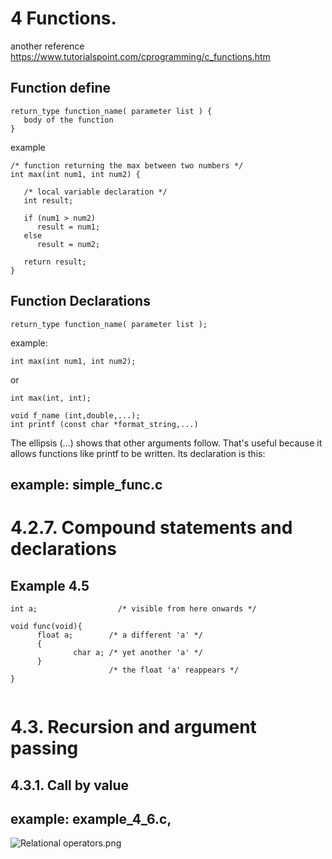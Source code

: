 # 4 Functions.

another reference
https://www.tutorialspoint.com/cprogramming/c_functions.htm


## Function define
```
return_type function_name( parameter list ) {
   body of the function
}
``` 

example
```
/* function returning the max between two numbers */
int max(int num1, int num2) {

   /* local variable declaration */
   int result;
 
   if (num1 > num2)
      result = num1;
   else
      result = num2;
 
   return result; 
}
```

## Function Declarations
```
return_type function_name( parameter list );
```

example:
```
int max(int num1, int num2);
```

or 
```
int max(int, int);

```

```
void f_name (int,double,...);
int printf (const char *format_string,...)
```
The ellipsis (...) shows that other arguments follow. That's useful because it allows functions like printf to be written. Its declaration is this:


## example: simple_func.c


# 4.2.7. Compound statements and declarations

## Example 4.5
```
int a;                  /* visible from here onwards */

void func(void){
      float a;        /* a different 'a' */
      {
              char a; /* yet another 'a' */
      }
                      /* the float 'a' reappears */
}
      
```

# 4.3. Recursion and argument passing

## 4.3.1. Call by value

## example: example_4_6.c, 
![Relational operators.png](Relational_operators.png)

